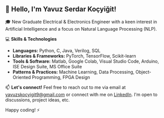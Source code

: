 ## 👋 Hello, I'm Yavuz Serdar Koçyiğit!

🎓 New Graduate Electrical & Electronics Engineer with a keen interest in Artificial Intelligence and a focus on Natural Language Processing (NLP).

💻 **Skills & Technologies**
- **Languages:** Python, C, Java, Verilog, SQL 
- **Libraries & Frameworks:** PyTorch, TensorFlow, Scikit-learn
- **Tools & Software:**  Matlab, Google Colab, Visual Studio Code, Arduino, ISE Design Suite, MS Office Suite
- **Patterns & Practices:** Machine Learning, Data Processing, Object-Oriented Programming, FPGA Design

📫 **Let's connect!**
Feel free to reach out to me via email at [yavuzskocyigit9@gmail.com](mailto:yavuzskocyigit9@gmail.com) or connect with me on [LinkedIn](https://www.linkedin.com/in/yavuzskocyigit). I'm open to discussions, project ideas, etc.

Happy coding! ⚡
